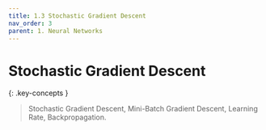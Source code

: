 ```yaml
---
title: 1.3 Stochastic Gradient Descent
nav_order: 3
parent: 1. Neural Networks
---
```


# Stochastic Gradient Descent

{: .key-concepts }
> Stochastic Gradient Descent, Mini-Batch Gradient Descent, Learning Rate, Backpropagation.

<!--
    Notes:
    * Say something about how not all functions are learnable with SGD, because of learning rate dynamics (flat vs sharp minima)
-->
